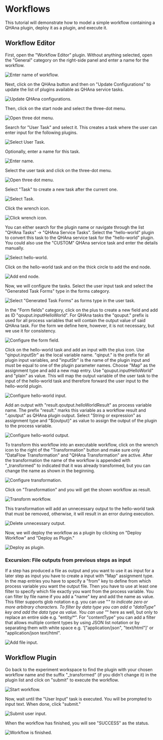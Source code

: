 # Workflows

This tutorial will demonstrate how to model a simple workflow containing a QHAna plugin, deploy it as a plugin, and execute it.

## Workflow Editor

First, open the "Workflow Editor" plugin. Without anything selected, open the "General" category on the right-side panel and enter a name for the workflow. 

![Enter name of workflow.](images/workflow-editor/workflow_name.png)

Next, click on the QHAna button and then on "Update Configurations" to update the list of plugins available as QHAna service tasks.

![Update QHAna configurations.](images/workflow-editor/update_qhana.png)

Then, click on the start node and select the three-dot menu.

![Open three dot menu.](images/workflow-editor/add_user_task1.png)

Search for "User Task" and select it. This creates a task where the user can enter input for the following plugins.

![Select User Task.](images/workflow-editor/add_user_task2.png)

Optionally, enter a name for this task.

![Enter name.](images/workflow-editor/name_user_task.png)

Select the user task and click on the three-dot menu.

![Open three dot menu.](images/workflow-editor/add_qhana_task1.png)

Select "Task" to create a new task after the current one.

![Select Task.](images/workflow-editor/add_qhana_task2.png)

Click the wrench icon.

![Click wrench icon.](images/workflow-editor/add_qhana_task3.png)

You can either search for the plugin name or navigate through the list "QHAna Tasks" -> "QHAna Service Tasks".
Select the "hello-world" plugin to convert this task to the QHAna service task for the "hello-world" plugin.
You could also use the "CUSTOM" QHAna service task and enter the details manually.

![Select hello-world.](images/workflow-editor/add_qhana_task4.png)

Click on the hello-world task and on the thick circle to add the end node.

![Add end node.](images/workflow-editor/add_end_node.png)

Now, we will configure the tasks. Select the user input task and select the "Generated Task Forms" type in the forms category.

![Select "Generated Task Forms" as forms type in the user task.](images/workflow-editor/select_forms_type.png)

In the "Form fields" category, click on the plus to create a new field and add as ID "qouput.inputHelloWorld".
For QHAna tasks the "qouput." prefix is used for all process variables that will contain the output value of said QHAna task.
For the form we define here, however, it is not necessary, but we use it for consistency.

![Configure the form field.](images/workflow-editor/configure_form_field.png)

Click on the hello-world task and add an input with the plus icon. Use "qinput.inputStr" as the local variable name. "qinput." is the prefix for all plugin input variables, and "inputStr" is the name of the plugin input and must be equal to one of the plugin parameter names. Choose "Map" as the assignment type and add a new map entry. Use "qouput.inputHelloWorld" and "plain" as value. This will map the output variable of the user task to the input of the hello-world task and therefore forward the user input to the hello-world plugin.

![Configure hello-world input.](images/workflow-editor/configure_hello_world_input.png)

Add an output with "result.qoutput.helloWorldResult" as process variable name. The prefix "result." marks this variable as a workflow result and ".qoutput" as QHAna plugin output. Select "String or expression" as assignment type and "${output}" as value to assign the output of the plugin to the process variable.

![Configure hello-world output.](images/workflow-editor/configure_hello_world_output.png)

To transform this workflow into an executable workflow, click on the wrench icon to the right of the "Transformation" button and make sure only "DataFlow Transformation" and "QHAna Transformation" are active.
After the transformation the name of the workflow is appended with "_transformed" to indicated that it was already transformed, but you can change the name as shown in the beginning.

![Configure transformation.](images/workflow-editor/configure_transformation.png)

Click on "Transformation" and you will get the shown workflow as result.

![Transform workflow.](images/workflow-editor/transform.png)

This transformation will add an unnecessary output to the hello-world task that must be removed, otherwise, it will result in an error during execution.

![Delete unnecessary output.](images/workflow-editor/delete_output.png)

Now, we will deploy the workflow as a plugin by clicking on "Deploy Workflow" and "Deploy as Plugin."

![Deploy as plugin.](images/workflow-editor/deploy_as_plugin.png)

### Excursion: File outputs from previous steps as input

If a step has produced a file as output and you want to use it as input for a later step as input you have to create a input with "Map" assignment type.
In the map entries you have to specify a "from" key to define from which process variable you want the output file.
Then you have to use at least one filter to specify which file exactly you want from the process variable.
You can filter by file name if you add a "name" key and add the name as value.
This filter supports glob notation e.g. you can use "*" to indicate zero or more arbitrary characters.
To filter by data type you can add a "dataType" key and add the data type as value.
You can use "*" here as well, but only to replace an entire side e.g. "entity/*".
For "contentType" you can add a filter that allows multiple content types by using JSON list notation or by separating them with white space e.g. '["application/json", "text/html"]' or "application/json text/html".

![Add file input.](images/workflow-editor/file_input.png)


## Workflow Plugin

Go back to the experiment workspace to find the plugin with your chosen workflow name and the suffix "_transformed" (if you didn't change it) in the plugin list and click on "submit" to execute the workflow.

![Start workflow.](images/workflow-editor/start_workflow.png)

Now, wait until the "User Input" task is executed. You will be prompted to input text. When done, click "submit."

![Submit user input.](images/workflow-editor/submit_user_input.png)

When the workflow has finished, you will see "SUCCESS" as the status.

![Workflow is finished.](images/workflow-editor/workflow_finished.png)
